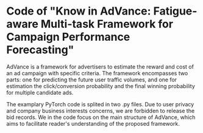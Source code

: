 # Code of "Know in AdVance: Fatigue-aware Multi-task Framework for Campaign Performance Forecasting"

AdVance is a framework for advertisers to estimate the reward and cost of an ad campaign with specific criteria. The framework encompasses two parts: one for predicting the future user traffic volumes, and one for estimation the click/conversion probability and the final winning probability for multiple candidate ads. 

The examplary PyTorch code is splited in two .py files. Due to user privacy and company business interests concerns, we are forbidden to release the bid records. We in the code focus on the main structure of AdVance, which aims to facilitate reader's understanding of the proposed framework. 
